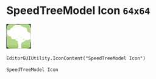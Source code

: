 # SpeedTreeModel Icon `64x64`
<img src="/img/SpeedTreeModel%20Icon.png" width=64 height=64>

``` CSharp
EditorGUIUtility.IconContent("SpeedTreeModel Icon")
```
```
SpeedTreeModel Icon
```
